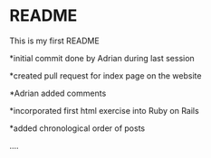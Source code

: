 # README

This is my first README

*initial commit done by Adrian during last session

*created pull request for index page on the website

*Adrian added comments

*incorporated first html exercise into Ruby on Rails

*added chronological order of posts

....
